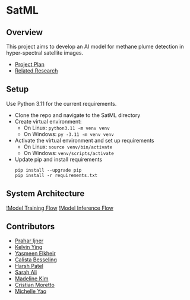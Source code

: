 # SatML

## Overview
This project aims to develop an AI model for methane plume detection in hyper-spectral satellite images.

- [Project Plan](https://docs.google.com/presentation/d/1-EhQxIQwFT2OGoom4cRer84D6BYW3aajtIMfXAEZegI/edit#slide=id.g3106297605c_0_580)
- [Related Research](https://www.researchgate.net/publication/375797680_STARCOP_Semantic_Segmentation_of_Methane_Plumes_with_Hyperspectral_Machine_Learning_Models)

## Setup
Use Python 3.11 for the current requirements.
- Clone the repo and navigate to the SatML directory
- Create virtual environment:
  - On Linux: `python3.11 -m venv venv`
  - On Windows: `py -3.11 -m venv venv`
- Activate the virtual environment and set up requirements
  - On Linux: `source venv/bin/activate`
  - On Windows: `venv/scripts/activate`
- Update pip and install requirements
  ```
  pip install --upgrade pip
  pip install -r requirements.txt
  ```

## System Architecture
[!Model Training Flow](./docs/training.png)
[!Model Inference Flow](./docs/inference.png)

## Contributors
- [Prahar Ijner](https://github.com/pijner)
- [Kelvin Ying](https://github.com/KelvYing)
- [Yasmeen Elkheir](https://github.com/yasmeene)
- [Calista Besseling](https://github.com/CalistaBesseling)
- [Harsh Patel](https://github.com/hpatel0816)
- [Sarah Ali](https://github.com/sarahmakki12)
- [Madeline Kim](https://github.com/madelineekim)
- [Cristian Moretto](https://github.com/criscreates)
- [Michelle Yao](https://github.com/michellejyao)